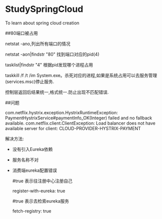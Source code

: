 # StudySpringCloud
To learn about spring cloud creation

##80端口被占用

netstat -ano,列出所有端口的情况

netstat -aon|findstr "80" 找到端口对应的pid(4)

tasklist|findstr "4"  根据pid发现哪个进程占用

taskkill /f /t /im System.exe。杀死对应的进程,如果是系统占用可以去服务管理(services.msc)停止服务.


控制层返回后结果统一,格式统一.防止出现不匹配错误.

##问题

com.netflix.hystrix.exception.HystrixRuntimeException: PaymentHystrixService#paymentInfo_OK(Integer) failed and no fallback available.
com.netflix.client.ClientException: Load balancer does not have available server for client: CLOUD-PROVIDER-HYSTRIX-PAYMENT

解决方法:
- 没有引入Eureka依赖
- 服务名称不对
- 消费端eureka配置错误

    \#true 表示往注册中心注册自己
    
    register-with-eureka: true
    
    \#true 表示去检索eureka服务
    
    fetch-registry: true

